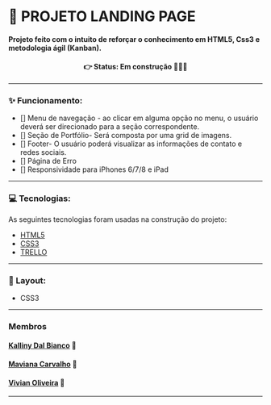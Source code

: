 #  📌 PROJETO LANDING PAGE
#### Projeto feito com o intuito de reforçar o conhecimento em HTML5, Css3 e metodologia ágil (Kanban).


<h4 align='center'>
👉 Status: Em construção 🔨🚧🚧
</h4>
<hr />


### ✨ Funcionamento:
- [] Menu de navegação - ao clicar em alguma opção no menu, o usuário deverá ser direcionado para a seção correspondente. 
- [] Seção de Portfólio- Será composta por uma grid de imagens.
- [] Footer- O usuário poderá visualizar as informações de contato e redes sociais. 
- [] Página de Erro
- [] Responsividade para iPhones 6/7/8 e iPad
<hr />

### 💻 Tecnologias:


As seguintes tecnologias foram usadas na construção do projeto:
- [HTML5](https://www.w3schools.com/html/default.asp)
- [CSS3](https://www.w3schools.com/css/default.asp)
- [TRELLO](https://trello.com/b/aTnpFGpC/projeto-br)

<hr />

### 🎨 Layout:
- CSS3

<hr />

### Membros
#### [Kalliny Dal Bianco](https://github.com/KalinnyDalBianco)   :woman:
#### [Maviana Carvalho](https://github.com/marianacarvalho-it)   :woman:
#### [Vivian Oliveira](https://github.com/Vivian-Oliveira)   :woman:
<hr />
